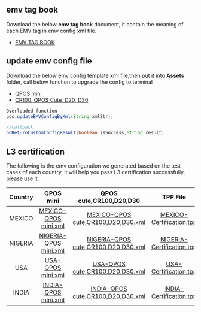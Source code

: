 ## emv tag book

Download the below **emv tag book** document, it contain the meaning of each EMV tag in emv config xml file. 
- [EMV TAG BOOK](https://drive.google.com/file/d/1Ui4O2dQFKf_zzxfGzZWxqSmJCJHhSoxC/view?usp=share_link)

## update emv config file

Download the below emv config template xml file,then put it into **Assets** folder, call below function to upgrade the config to terminal
- [QPOS mini](https://drive.google.com/file/d/1Osicc8ta-RiveneFA0xBigxyt9c_EhuX/view?usp=sharing) 
- [CR100, QPOS Cute, D20, D30](https://drive.google.com/file/d/10JRdrtES4nC1MvcGxa3FXWaRSt3KoXRc/view?usp=sharing)

``` java
Overloaded function
pos.updateEMVConfigByXml(String xmlStr);

//callback
onReturnCustomConfigResult(boolean isSuccess,String result)

```
## L3 certification

The following is the emv configuration we generated based on the test cases of each country, it will help you pass L3 certification successfully, please use it.


|     Country     |        QPOS mini         |            QPOS cute,CR100,D20,D30              |       TPP File       |
|      :--:       |          :---:           |               :---:                             |        :---:         |
|     MEXICO      |       [MEXICO-QPOS mini.xml](https://drive.google.com/file/d/1CaksVjo6EfCHO9NGBX2dcC1GIrrG1_Wm/view?usp=sharing)   |            [MEXICO-QPOS cute,CR100,D20,D30.xml](https://drive.google.com/file/d/1C-E0qPG8JrElrAl4yuxn387zmJJTObGI/view?usp=sharing)       |         [MEXICO-Certification.tpp](https://drive.google.com/file/d/14MZeyZb298URLTjtI229hgjps_61iovx/view?usp=sharing)            |
|    NIGERIA      |       [NIGERIA-QPOS mini.xml](https://drive.google.com/file/d/1keRw5dZqOm7qc56K-dIyf1EGqFvF7lqR/view?usp=sharing)  |            [NIGERIA-QPOS cute,CR100,D20,D30.xml](https://drive.google.com/file/d/1LEAOYdOTg6SoVMcxb6vhwjtXrZt0nDT-/view?usp=sharing)      |       [NIGERIA-Certification.tpp](https://drive.google.com/file/d/14MZeyZb298URLTjtI229hgjps_61iovx/view?usp=sharing)          |
|    USA      |       [USA-QPOS mini.xml](https://drive.google.com/file/d/1J_aEnQIDyaeGGv7Ql3jCVxv811p_9ID2/view?usp=sharing)  |            [USA-QPOS cute,CR100,D20,D30.xml](https://drive.google.com/file/d/16sKNysCJEuhP7tstGKK48mmVZ-1XSJFT/view?usp=sharing)      |       [USA-Certification.tpp](https://drive.google.com/file/d/14MZeyZb298URLTjtI229hgjps_61iovx/view?usp=sharing)          |
|    INDIA      |       [INDIA-QPOS mini.xml](https://drive.google.com/file/d/1wK-lsDrR6Czl4Et6jKFp-zoJEK_ogtsH/view?usp=sharing)  |            [INDIA-QPOS cute,CR100,D20,D30.xml](https://drive.google.com/file/d/1X6G8qjv3Yfxdid31SgV4MKt-PyhlssRq/view?usp=sharing)      |       [INDIA-Certification.tpp](https://drive.google.com/file/d/14MZeyZb298URLTjtI229hgjps_61iovx/view?usp=sharing)          |
